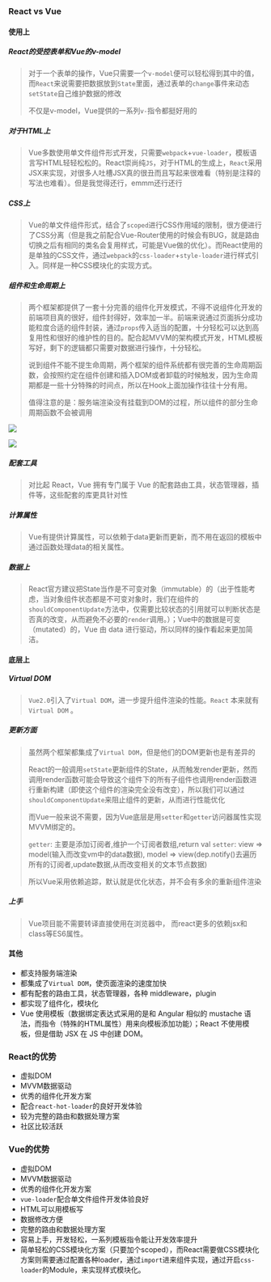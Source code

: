### React vs Vue

#### 使用上

##### React的受控表单和Vue的v-model

> 对于一个表单的操作，Vue只需要一个`v-model`便可以轻松得到其中的值，而`React`来说需要把数据放到`State`里面，通过表单的`change`事件来动态`setState`自己维护数据的修改
>
> 不仅是v-model，Vue提供的一系列`v-`指令都挺好用的



##### 对于HTML上

> Vue多数使用单文件组件形式开发，只需要`webpack`+`vue-loader`，模板语言写HTML轻轻松松的。React崇尚纯`JS`，对于HTML的生成上，`React`采用JSX来实现，对很多人吐槽JSX真的很丑而且写起来很难看（特别是注释的写法也难看）。但是我觉得还行，emmm还行还行



##### CSS上

> Vue的单文件组件形式，结合了`scoped`进行CSS作用域的限制，很方便进行了CSS分离（但是我之前配合Vue-Router使用的时候会有BUG，就是路由切换之后有相同的类名会复用样式，可能是Vue做的优化）。而React使用的是单独的CSS文件，通过`webpack`的`css-loader`+`style-loader`进行样式引入。同样是一种CSS模块化的实现方式。



##### 组件和生命周期上

> 两个框架都提供了一套十分完善的组件化开发模式，不得不说组件化开发的前端项目真的很好，组件封得好，效率加一半。前端来说通过页面拆分成功能粒度合适的组件封装，通过`props`传入适当的配置，十分轻松可以达到高复用性和很好的维护性的目的。配合起MVVM的架构模式开发，HTML模板写好，剩下的逻辑都只需要对数据进行操作，十分轻松。
>
> 说到组件不能不提生命周期，两个框架的组件系统都有很完善的生命周期函数，会按照约定在组件创建和插入DOM或者卸载的时候触发，因为生命周期都是一些十分特殊的时间点，所以在Hook上面加操作往往十分有用。
>
> 值得注意的是：服务端渲染没有挂载到DOM的过程，所以组件的部分生命周期函数不会被调用

![](E:\myGit\prepare-for-interview\框架\img\react-life.png)

![](E:\myGit\prepare-for-interview\框架\img\vue-life.png)

##### 配套工具

> 对比起 React，Vue 拥有专门属于 Vue 的配套路由工具，状态管理器，插件等，这些配套的库更具针对性



##### 计算属性

> Vue有提供计算属性，可以依赖于data更新而更新，而不用在返回的模板中通过函数处理data的相关属性。



##### 数据上

> React官方建议把State当作是不可变对象（immutable）的（出于性能考虑，当对象组件状态都是不可变对象时，我们在组件的`shouldComponentUpdate`方法中，仅需要比较状态的引用就可以判断状态是否真的改变，从而避免不必要的`render`调用。）；Vue中的数据是可变（mutated）的，Vue 由 data 进行驱动，所以同样的操作看起来更加简洁。





#### 底层上

##### Virtual DOM

> `Vue2.0`引入了`Virtual DOM`，进一步提升组件渲染的性能。`React` 本来就有`Virtual DOM` 。
>



##### 更新方面

> 虽然两个框架都集成了`Virtual DOM`，但是他们的DOM更新也是有差异的
>
> React的一般调用`setState`更新组件的State，从而触发render更新，然而调用render函数可能会导致这个组件下的所有子组件也调用render函数进行重新构建（即使这个组件的渲染完全没有改变），所以我们可以通过`shouldComponentUpdate`来阻止组件的更新，从而进行性能优化
>
> 而Vue一般来说不需要，因为Vue底层是用`setter`和`getter`访问器属性实现MVVM绑定的。
>
> `getter`: 主要是添加订阅者,维护一个订阅者数组,return val
> `setter`: view => model(输入而改变vm中的data数据), model => view(dep.notify()去遍历所有的订阅者,update数据,从而改变相关的文本节点数据)
>
> 所以Vue采用依赖追踪，默认就是优化状态，并不会有多余的重新组件渲染



##### 上手

> Vue项目能不需要转译直接使用在浏览器中， 而react更多的依赖jsx和class等ES6属性。



#### 其他

- 都支持服务端渲染
- 都集成了`Virtual DOM`，使页面渲染的速度加快
- 都有配套的路由工具，状态管理器，各种 middleware，plugin
- 都实现了组件化，模块化
- Vue 使用模板（数据绑定表达式采用的是和 Angular 相似的 mustache 语法，而指令（特殊的HTML属性）用来向模板添加功能）；React 不使用模板，但是借助 JSX 在 JS 中创建 DOM。



### React的优势

- 虚拟DOM
- MVVM数据驱动
- 优秀的组件化开发方案
- 配合`react-hot-loader`的良好开发体验
- 较为完整的路由和数据处理方案
- 社区比较活跃



### Vue的优势

- 虚拟DOM
- MVVM数据驱动
- 优秀的组件化开发方案
- `vue-loader`配合单文件组件开发体验良好
- HTML可以用模板写
- 数据修改方便
- 完整的路由和数据处理方案
- 容易上手，开发轻松，一系列模板指令能让开发效率提升
- 简单轻松的CSS模块化方案（只要加个scoped），而React需要做CSS模块化方案则需要通过配置各种loader，通过`import`进来组件实现，通过开启`css-loader`的Module，来实现样式模块化。

